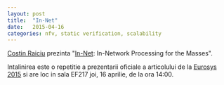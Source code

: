 ```yaml
---
layout: post
title:  "In-Net"
date:   2015-04-16
categories: nfv, static verification, scalability
---
```


[Costin Raiciu] prezinta "[In-Net]: In-Network Processing for the Masses".

Intalinirea este o repetitie a prezentarii oficiale a articolului de la [Eurosys 2015] si are loc in sala EF217 joi, 16 aprilie, de la ora 14:00.

[In-Net]:      http://nets.cs.pub.ro/~costin/files/change.pdf
[Costin Raiciu]: http://nets.cs.pub.ro/~costin/
[Eurosys 2015]: http://eurosys2015.labri.fr/